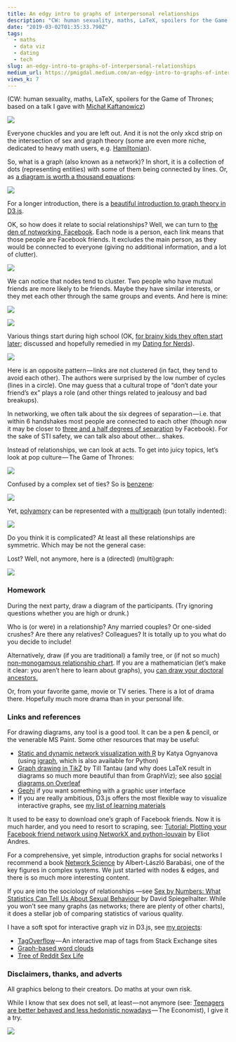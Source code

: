 ```yaml
---
title: An edgy intro to graphs of interpersonal relationships
description: "CW: human sexuality, maths, LaTeX, spoilers for the Game of Thrones"
date: "2019-03-02T01:35:33.790Z"
tags:
  - maths
  - data viz
  - dating
  - tech
slug: an-edgy-intro-to-graphs-of-interpersonal-relationships
medium_url: https://pmigdal.medium.com/an-edgy-intro-to-graphs-of-interpersonal-relationships-ba26fa415f29
views_k: 7
---
```


(CW: human sexuality, maths, LaTeX, spoilers for the Game of Thrones; based on a talk I gave with [Michał Kaftanowicz](https://kaftanowicz.com/))

![](./00.png)

Everyone chuckles and you are left out. And it is not the only xkcd strip on the intersection of sex and graph theory (some are even more niche, dedicated to heavy math users, e.g. [Hamiltonian](https://xkcd.com/230/)).

So, what is a graph (also known as a network)? In short, it is a collection of dots (representing entities) with some of them being connected by lines. Or, as [a diagram is worth a thousand equations](https://medium.com/inbrowserai/simple-diagrams-of-convoluted-neural-networks-39c097d2925b):

![](./01.png)

For a longer introduction, there is a [beautiful introduction to graph theory in D3.js](https://mrpandey.github.io/d3graphTheory/index.html).

OK, so how does it relate to social relationships? Well, we can turn to [the den of notworking, Facebook](http://phdcomics.com/comics/archive.php?comicid=877). Each node is a person, each link means that those people are Facebook friends. It excludes the main person, as they would be connected to everyone (giving no additional information, and a lot of clutter).

![](./02.png)

We can notice that nodes tend to cluster. Two people who have mutual friends are more likely to be friends. Maybe they have similar interests, or they met each other through the same groups and events. And here is mine:

![](./03.jpg)

![](./04.jpg)

Various things start during high school (OK, [for brainy kids they often start later](https://www.gnxp.com/blog/2007/04/intercourse-and-intelligence.php); discussed and hopefully remedied in my [Dating for Nerds](https://medium.com/@pmigdal/dating-for-nerds-part-1-problem-diagnosis-c9bfac104c7)).

![](./05.jpeg)

Here is an opposite pattern — links are not clustered (in fact, they tend to avoid each other). The authors were surprised by the low number of cycles (lines in a circle). One may guess that a cultural trope of “don’t date your friend’s ex” plays a role (and other things related to jealousy and bad breakups).

In networking, we often talk about the six degrees of separation — i.e. that within 6 handshakes most people are connected to each other (though now it may be closer to [three and a half degrees of separation](https://research.fb.com/three-and-a-half-degrees-of-separation/) by Facebook). For the sake of STI safety, we can talk also about other… shakes.

Instead of relationships, we can look at acts. To get into juicy topics, let’s look at pop culture — The Game of Thrones:

![](./06.jpeg)

Confused by a complex set of ties? So is [benzene](https://en.wikipedia.org/wiki/Benzene):

![](./07.jpeg)

Yet, [polyamory](https://en.wikipedia.org/wiki/Polyamory) can be represented with a [multigraph](https://en.wikipedia.org/wiki/Multigraph) (pun totally indented):

![](./08.jpeg)

Do you think it is complicated? At least all these relationships are symmetric. Which may be not the general case:

Lost? Well, not anymore, here is a (directed) (multi)graph:

![](./09.png)

### Homework

During the next party, draw a diagram of the participants. (Try ignoring questions whether you are high or drunk.)

Who is (or were) in a relationship? Any married couples? Or one-sided crushes? Are there any relatives? Colleagues? It is totally up to you what do you decide to include!

Alternatively, draw (if you are traditional) a family tree, or (if not so much) [non-monogamous relationship chart](https://www.reddit.com/r/polyamory/comments/2dmvx2/i_really_like_relationship_diagrams_lets_share/). If you are a mathematician (let’s make it clear: you aren’t here to learn about graphs), you [can draw your doctoral ancestors.](https://github.com/davidalber/geneagrapher)

Or, from your favorite game, movie or TV series. There is a lot of drama there. Hopefully much more drama than in your personal life.

### Links and references

For drawing diagrams, any tool is a good tool. It can be a pen & pencil, or the venerable MS Paint. Some other resources that may be useful:

- [Static and dynamic network visualization with R](http://kateto.net/network-visualization) by Katya Ognyanova (using [igraph](https://igraph.org/), which is also available for Python)
- [Graph drawing in TikZ](http://www.tcs.uni-luebeck.de/downloads/mitarbeiter/tantau/2012-gd-presentation.pdf) by Till Tantau (and why does LaTeX result in diagrams so much more beautiful than from GraphViz); see also [social diagrams on Overleaf](https://www.overleaf.com/read/srqwxhmxsxbd)
- [Gephi](https://gephi.org/) if you want something with a graphic user interface
- If you are really ambitious, D3.js offers the most flexible way to visualize interactive graphs, see [my list of learning materials](http://p.migdal.pl/2016/02/09/d3js-icm-kfnrd.html)

It used to be easy to download one’s graph of Facebook friends. Now it is much harder, and you need to resort to scraping, see: [Tutorial: Plotting your Facebook friend network using NetworkX and python-louvain](https://ndres.me/post/friend-graph-tutorial/) by Eliot Andres.

For a comprehensive, yet simple, introduction graphs for social networks I recommend a book [Network Science](http://networksciencebook.com/) by Albert-László Barabási, one of the key figures in complex systems. We just started with nodes & edges, and there is so much more interesting content.

If you are into the sociology of relationships —see [Sex by Numbers: What Statistics Can Tell Us About Sexual Behaviour](https://www.goodreads.com/book/show/25266687-sex-by-numbers) by David Spiegelhalter. While you won’t see many graphs (as networks; there are plenty of other charts), it does a stellar job of comparing statistics of various quality.

I have a soft spot for interactive graph viz in D3.js, see [my projects](http://p.migdal.pl/projects/):

- [TagOverflow](https://github.com/stared/tagoverflow) — An interactive map of tags from Stack Exchange sites
- [Graph-based word clouds](https://github.com/stared/nalogi-viz)
- [Tree of Reddit Sex Life](https://observablehq.com/@stared/tree-of-reddit-sex-life)

### Disclaimers, thanks, and adverts

All graphics belong to their creators. Do maths at your own risk.

While I know that sex does not sell, at least — not anymore (see: [Teenagers are better behaved and less hedonistic nowadays](https://www.economist.com/international/2018/01/10/teenagers-are-better-behaved-and-less-hedonistic-nowadays) — The Economist), I give it a try.

![](./10.png)
